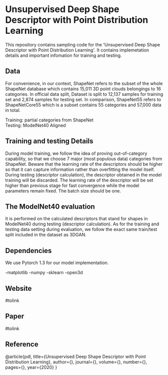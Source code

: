 # Unsupervised Deep Shape Descriptor with Point Distribution Learning
This repository contains sampling code for the 'Unsupervised Deep Shape Descriptor with Point Distribution Learning'. It contains implemetation details and important infomation for training and testing. 

## Data
For convenience, in our context, ShapeNet refers to the subset of the whole ShapeNet database which contains 15,011 3D point clouds belongings to 16 categories. In official data split, Dataset is split to 12,137 samples for training set and 2,874 samples for testing set. In comparison, ShapeNet55 refers to ShapeNetCore55 which is a subset contains 55 categories and 57,000 data in total. 
  
Training: partial categories from ShapeNet  
Testing: ModelNet40 Aligned  



Training and testing Details
----------------------
During model training, we follow the idea of proving out-of-category capability, so that we choose 7 major (most populous data) categories from ShapeNet. Beware that the learning rate of the descriptors should be higher so that it can capture information rather than overfitting the model itself.       
During testing (descriptor calculation), the descriptor obtained in the model training will be discarded. The learning rate of the descriptor will be set higher than previous stage for fast convergence while the model parameters remain fixed. The batch size should be one.

The ModelNet40 evaluation
----------------
It is performed on the calculated descriptors that stand for shapes in ModelNet40 during testing (descriptor calculation). As for the training and testing data setting during evaluation, we follow the exact same train/test split included in the dataset as 3DGAN.

Dependencies
-----------------
We use Pytorch 1.3 for our model implementation. 

-matplotlib
-numpy
-sklearn
-open3d

Website
----------------
#tolink

Paper
----------------
#tolink

Reference
---------------
@article{pdl,
title={Unsupervised Deep Shape Descriptor with Point Distribution Learning},
author={},
journal={},
volume={},
number={},
pages={},
year={2020}
}


